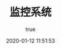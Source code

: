 ---
pageComponent:
  name: Catalogue
  data:
    path: 监控系统
    imgUrl: /tool/30/0.png
    description: 用于全面收集企业IT系统中常见的安全设备、网络设备、数据库、服务器、应用系统、主机等设备所产生的日志（包括运行、告警、操作、消息、状态等）并进行存储、监控、审计、分析、报警、响应和报告的系统。
title: 监控系统
date: 2020-01-12 11:51:53
permalink: /note/monitor/
article: false
comment: false
editLink: false
author:
  name: xugaoyi
  link: https://github.com/xugaoyi
---